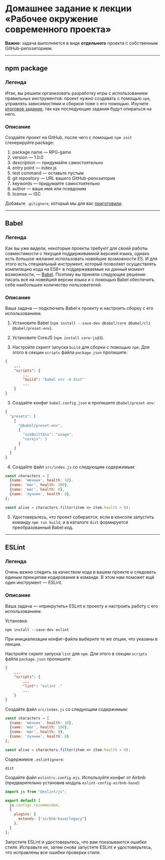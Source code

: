 # Домашнее задание к лекции «Рабочее окружение современного проекта»

**Важно**: задача выполняется в виде **отдельного** проекта с собственным GitHub-репозиторием.

---

## npm package

### Легенда

Итак, вы решили организовать разработку игры с использованием правильных инструментов: проект нужно создавать с помощью `npm`, управлять зависимостями и сборкой тоже с его помощью. Изучите [итоговое задание](../5%20Итоговое%20задание/), так как последующие задания будут опираться на него.

### Описание

Создайте проект на GitHub, после чего с помощью `npm init` сгенерируйте package:
1. package name — RPG-game
1. version — 1.0.0
1. description — придумайте самостоятельно
1. entry point — index.js
1. test command — оставьте пустым
1. git repository — URL вашего GitHub-репозитория 
1. keywords — придумайте самостоятельно
1. author — ваше имя или псевдоним
1. license — ISC

Добавьте `.gitignore`, который мы для вас [приготовили](../../.gitignore).

---

## Babel

### Легенда

Как вы уже видели, некоторые проекты требуют для своей работы совместимости с текущей поддерживаемой версией языка, однако есть большое желание использовать новейшие возможности ES. И для этого есть специальный инструмент, который позволяет осуществлять компиляцию кода на ES6+ в поддерживаемые на данный момент возможности, — [Babel](https://babeljs.io). Поэтому вы приняли следующее решение: писать всё на новейшей версии языка и с помощью Babel обеспечить себе наибольшее количество пользователей.

### Описание

Ваша задача — подключить Babel к проекту и настроить сборку с его использованием.

1. Установите Babel (`npm install --save-dev @babel/core @babel/cli @babel/preset-env`).
2. Установите CoreJS (`npm install core-js@3`).

2. Настройте скрипт запуска `build` для сборки с помощью `npm`. Для этого в секции `scripts` файла `package.json` пропишите:
```json
{
    ...
    "scripts": {
        ...
        "build": "babel src -d dist"
        ...
    }
}
```

3. Создайте конфиг `babel.config.json` и пропишите `@babel/preset-env`:
```javascript
{
  "presets": [
    [
      "@babel/preset-env",
      {
        "useBuiltIns": "usage",
        "corejs": 3
      }
    ]
  ]
}

```

4. Создайте файл `src/index.js` со следующим содержимым:
```javascript
const characters = [
  {name: 'мечник', health: 10},
  {name: 'маг', health: 100},
  {name: 'маг', health: 0},
  {name: 'лучник', health: 0},
];

const alive = characters.filter(item => item.health > 0);
```

5. Удостоверьтесь, что проект собирается, если в консоли запустить команду `npm run build`, и в каталоге `dist` формируется преобразованный Babel код.

---

## ESLint

### Легенда

Очень важно следить за качеством кода в вашем проекте и следовать единым принципам кодирования в команде. В этом нам поможет ещё один инструмент — ESLint.

### Описание

Ваша задача — «прикрутить» ESLint к проекту и настроить работу с его использованием.

Установка:
```
npm install --save-dev eslint
```

При инициализации конфиг-файла выберите те же опции, что указаны в лекции.


Настройте скрипт запуска `lint` для `npm`. Для этого в секции `scripts` файла `package.json` пропишите:
```json
{
    ...
    "scripts": {
        ...
        "lint": "eslint ."
        ...
    }
}
```

Создайте файл `src/index.js` со следующим содержимым:
```javascript
const characters = [
  {name: 'мечник', health: 10},
  {name: 'маг', health: 100},
  {name: 'маг', health: 0},
  {name: 'лучник', health: 0}
];

const alive = characters.filter(item => item.health > 0);
```

Содержимое `.eslintignore`:
```
dist
```
Создайте файл `eslintrc.config.mjs`. Используйте конфиг от Airbnb (предварительно установив модуль `eslint-config-airbnb-base`):
```javascript
import js from "@eslint/js";

export default [
  js.configs.recommended,
  {
    plugins: {
      extends: ["airbnb-base/legacy"]
    },
  }
];
```

Запустите ESLint и удостоверьтесь, что вам показываются ошибки стиля. Исправьте их, затем снова запустите ESLint и удостоверьтесь, что исправлены все ошибки проверки стиля.
